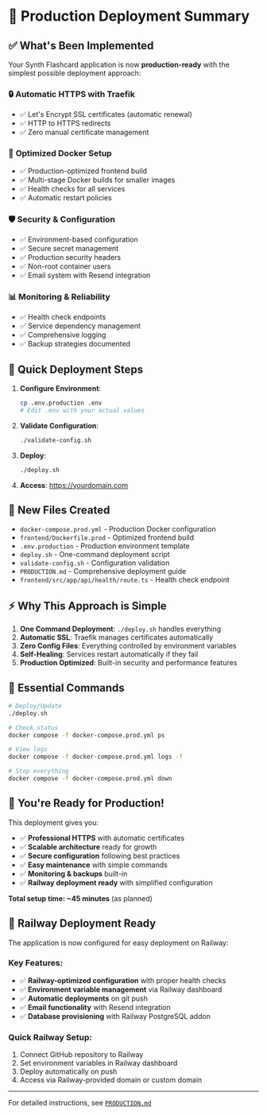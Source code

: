 # 🚀 Production Deployment Summary

## ✅ What's Been Implemented

Your Synth Flashcard application is now **production-ready** with the simplest possible deployment approach:

### 🔒 **Automatic HTTPS with Traefik**
- ✅ Let's Encrypt SSL certificates (automatic renewal)
- ✅ HTTP to HTTPS redirects
- ✅ Zero manual certificate management

### 🐳 **Optimized Docker Setup**
- ✅ Production-optimized frontend build
- ✅ Multi-stage Docker builds for smaller images
- ✅ Health checks for all services
- ✅ Automatic restart policies

### 🛡️ **Security & Configuration**
- ✅ Environment-based configuration
- ✅ Secure secret management
- ✅ Production security headers
- ✅ Non-root container users
- ✅ Email system with Resend integration

### 📊 **Monitoring & Reliability**
- ✅ Health check endpoints
- ✅ Service dependency management
- ✅ Comprehensive logging
- ✅ Backup strategies documented

## 🎯 **Quick Deployment Steps**

1. **Configure Environment**:
   ```bash
   cp .env.production .env
   # Edit .env with your actual values
   ```

2. **Validate Configuration**:
   ```bash
   ./validate-config.sh
   ```

3. **Deploy**:
   ```bash
   ./deploy.sh
   ```

4. **Access**: https://yourdomain.com

## 📁 **New Files Created**

- `docker-compose.prod.yml` - Production Docker configuration
- `frontend/Dockerfile.prod` - Optimized frontend build
- `.env.production` - Production environment template
- `deploy.sh` - One-command deployment script
- `validate-config.sh` - Configuration validation
- `PRODUCTION.md` - Comprehensive deployment guide
- `frontend/src/app/api/health/route.ts` - Health check endpoint

## ⚡ **Why This Approach is Simple**

1. **One Command Deployment**: `./deploy.sh` handles everything
2. **Automatic SSL**: Traefik manages certificates automatically
3. **Zero Config Files**: Everything controlled by environment variables
4. **Self-Healing**: Services restart automatically if they fail
5. **Production Optimized**: Built-in security and performance features

## 🔧 **Essential Commands**

```bash
# Deploy/Update
./deploy.sh

# Check status
docker compose -f docker-compose.prod.yml ps

# View logs
docker compose -f docker-compose.prod.yml logs -f

# Stop everything
docker compose -f docker-compose.prod.yml down
```

## 🎉 **You're Ready for Production!**

This deployment gives you:
- ✅ **Professional HTTPS** with automatic certificates
- ✅ **Scalable architecture** ready for growth
- ✅ **Secure configuration** following best practices
- ✅ **Easy maintenance** with simple commands
- ✅ **Monitoring & backups** built-in
- ✅ **Railway deployment ready** with simplified configuration

**Total setup time: ~45 minutes** (as planned)

## 🚄 Railway Deployment Ready

The application is now configured for easy deployment on Railway:

### Key Features:
- ✅ **Railway-optimized configuration** with proper health checks
- ✅ **Environment variable management** via Railway dashboard
- ✅ **Automatic deployments** on git push
- ✅ **Email functionality** with Resend integration
- ✅ **Database provisioning** with Railway PostgreSQL addon

### Quick Railway Setup:
1. Connect GitHub repository to Railway
2. Set environment variables in Railway dashboard
3. Deploy automatically on push
4. Access via Railway-provided domain or custom domain

---

For detailed instructions, see [`PRODUCTION.md`](./PRODUCTION.md)